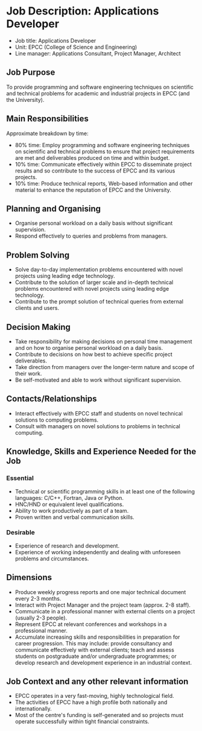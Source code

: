 # Job Description: Applications Developer

   - Job title: Applications Developer
   - Unit: EPCC (College of Science and Engineering)
   - Line manager: Applications Consultant, Project Manager, Architect

## Job Purpose

To provide programming and software engineering techniques on scientific and technical problems for academic and industrial projects in EPCC (and the University). 

## Main Responsibilities

Approximate breakdown by time:

   - 80% time: Employ programming and software engineering techniques on scientific and technical problems to ensure that project requirements are met and deliverables produced on time and within budget.
   - 10% time: Communicate effectively within EPCC to disseminate project results and so contribute to the success of EPCC and its various projects.
   - 10% time: Produce technical reports, Web-based information and other material to enhance the reputation of EPCC and the University.

## Planning and Organising

   - Organise personal workload on a daily basis without significant supervision. 
   - Respond effectively to queries and problems from managers. 

## Problem Solving

   - Solve day-to-day implementation problems encountered with novel projects using leading edge technology. 
   - Contribute to the solution of larger scale and in-depth technical problems encountered with novel projects using leading edge technology. 
   - Contribute to the prompt solution of technical queries from external clients and users. 

## Decision Making

   - Take responsibility for making decisions on personal time management and on how to organise personal workload on a daily basis. 
   - Contribute to decisions on how best to achieve specific project deliverables. 
   - Take direction from managers over the longer-term nature and scope of their work. 
   - Be self-motivated and able to work without significant supervision. 

## Contacts/Relationships 

   - Interact effectively with EPCC staff and students on novel technical solutions to computing problems. 
   - Consult with managers on novel solutions to problems in technical computing. 

## Knowledge, Skills and Experience Needed for the Job

### Essential

   - Technical or scientific programming skills in at least one of the following languages: C/C++, Fortran, Java or Python. 
   - HNC/HND or equivalent level qualifications. 
   - Ability to work productively as part of a team.
   - Proven written and verbal communication skills.

### Desirable

   - Experience of research and development. 
   - Experience of working independently and dealing with unforeseen problems and circumstances.

## Dimensions 

   - Produce weekly progress reports and one major technical document every 2-3 months. 
   - Interact with Project Manager and the project team (approx. 2-8 staff). 
   - Communicate in a professional manner with external clients on a project (usually 2-3 people). 
   - Represent EPCC at relevant conferences and workshops in a professional manner. 
   - Accumulate increasing skills and responsibilities in preparation for career progression. This may include: provide consultancy and communicate effectively with external clients; teach and assess students on postgraduate and/or undergraduate programmes; or develop research and development experience in an industrial context. 

## Job Context and any other relevant information

   - EPCC operates in a very fast-moving, highly technological field. 
   - The activities of EPCC have a high profile both nationally and internationally. 
   - Most of the centre's funding is self-generated and so projects must operate successfully within tight financial constraints.


